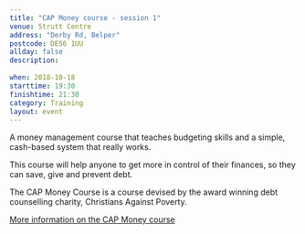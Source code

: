 ```yaml
---
title: "CAP Money course - session 1"
venue: Strutt Centre
address: "Derby Rd, Belper"
postcode: DE56 1UU
allday: false
description: 
  
when: 2018-10-18
starttime: 19:30
finishtime: 21:30
category: Training
layout: event
---
```

A money management course that teaches budgeting skills and a simple, cash-based system that really works.

This course will help anyone to get more in control of their finances, so they can save, give and prevent debt.

The CAP Money Course is a course devised by the award winning debt counselling charity, Christians Against Poverty.

[More information on the CAP Money course](https://www.capmoney.org)
